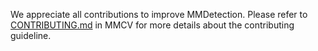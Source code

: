 We appreciate all contributions to improve MMDetection. Please refer to [CONTRIBUTING.md](https://github.com/vbti-development/onedl-mmcv/blob/master/CONTRIBUTING.md) in MMCV for more details about the contributing guideline.
